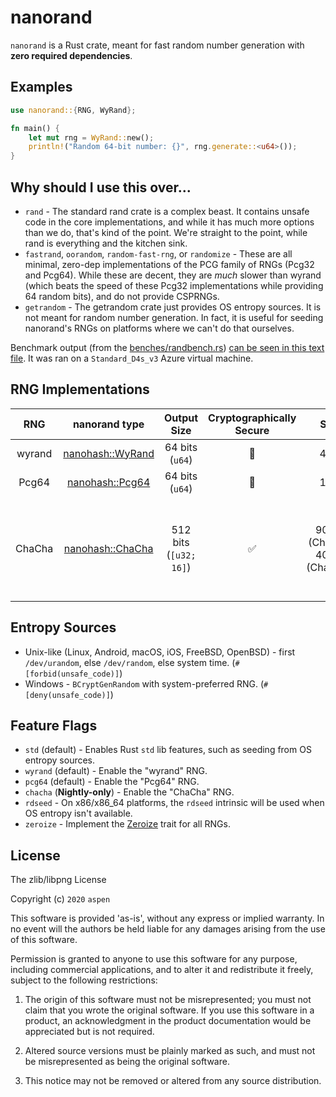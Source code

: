 
# nanorand

`nanorand` is a Rust crate, meant for fast  random number generation with **zero required dependencies**.

## Examples

```rs
use nanorand::{RNG, WyRand};

fn main() {
    let mut rng = WyRand::new();
    println!("Random 64-bit number: {}", rng.generate::<u64>());
}
```

## Why should I use this over...

* `rand` - The standard rand crate is a complex beast. It contains unsafe code in the core implementations, and while it has much more options than we do, that's kind of the point. We're straight to the point, while rand is everything and the kitchen sink.  
* `fastrand`, `oorandom`, `random-fast-rng`, or `randomize` - These are all minimal, zero-dep implementations of the PCG family of RNGs (Pcg32 and Pcg64). While these are decent, they are _much_ slower than wyrand (which beats the speed of these Pcg32 implementations while providing 64 random bits), and do not provide CSPRNGs.  
* `getrandom` - The getrandom crate just provides OS entropy sources. It is not meant for random number generation. In fact, it is useful for seeding nanorand's RNGs on platforms where we can't do that ourselves.

Benchmark output (from the [benches/randbench.rs](benches/randbench.rs)) [can be seen in this text file](benchmark-run-9-15-2020.txt). It was ran on a `Standard_D4s_v3` Azure virtual machine.

## RNG Implementations

**RNG**|**nanorand type**|**Output Size**|**Cryptographically Secure**|**Speed**|**Notes**|**Original Implementation**
:-----:|:-----:|:-----:|:-----:|:-----:|:-----:|:-----:
wyrand|[nanohash::WyRand](src/rand/wyrand.rs)|64 bits (`u64`)|🚫|4 GB/s||https://github.com/lemire/testingRNG/blob/master/source/wyrand.h
Pcg64|[nanohash::Pcg64](src/rand/pcg64.rs)|64 bits (`u64`)|🚫|1 GB/s||https://github.com/rkern/pcg64
ChaCha|[nanohash::ChaCha](src/rand/chacha.rs)|512 bits (`[u32; 16]`)|✅|90 MB/s (ChaCha8), 40 MB/s (ChaCha20)|Currently only works in **Nightly** Rust, will work with Stable 1.47 (see [rust#74060](https://github.com/rust-lang/rust/pull/74060))|https://cr.yp.to/chacha.html


## Entropy Sources

* Unix-like (Linux, Android, macOS, iOS, FreeBSD, OpenBSD) - first `/dev/urandom`, else `/dev/random`, else system time. (`#[forbid(unsafe_code)]`)
* Windows - `BCryptGenRandom` with system-preferred RNG. (`#[deny(unsafe_code)]`)

## Feature Flags

* `std` (default) - Enables Rust `std` lib features, such as seeding from OS entropy sources.  
* `wyrand` (default) - Enable the "wyrand" RNG.
* `pcg64` (default) - Enable the "Pcg64" RNG.
* `chacha` (**Nightly-only**) - Enable the "ChaCha" RNG.
* `rdseed` - On x86/x86_64 platforms, the `rdseed` intrinsic will be used when OS entropy isn't available.
* `zeroize` - Implement the [Zeroize](https://crates.io/crates/zeroize) trait for all RNGs.

## License

The zlib/libpng License

Copyright (c) `2020` `aspen`

This software is provided 'as-is', without any express or implied warranty. In
no event will the authors be held liable for any damages arising from the use of
this software.

Permission is granted to anyone to use this software for any purpose, including
commercial applications, and to alter it and redistribute it freely, subject to
the following restrictions:

1.  The origin of this software must not be misrepresented; you must not claim
    that you wrote the original software. If you use this software in a product,
    an acknowledgment in the product documentation would be appreciated but is
    not required.

2.  Altered source versions must be plainly marked as such, and must not be
    misrepresented as being the original software.

3.  This notice may not be removed or altered from any source distribution.

